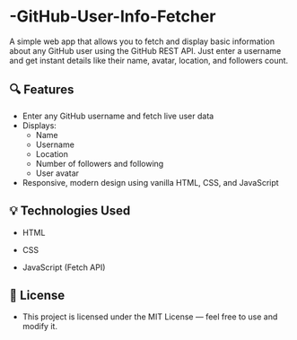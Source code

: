 # -GitHub-User-Info-Fetcher
A simple web app that allows you to fetch and display basic information about any GitHub user using the GitHub REST API. Just enter a username and get instant details like their name, avatar, location, and followers count.

## 🔍 Features
- Enter any GitHub username and fetch live user data
- Displays:
  - Name
  - Username
  - Location
  - Number of followers and following
  - User avatar
- Responsive, modern design using vanilla HTML, CSS, and JavaScript

## 💡 Technologies Used
  - HTML
  
  - CSS
  
  - JavaScript (Fetch API)

## 📜 License
- This project is licensed under the MIT License — feel free to use and modify it.

